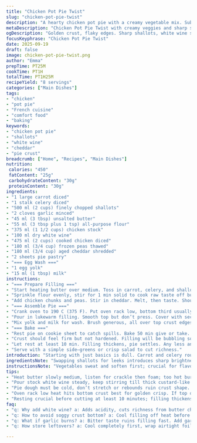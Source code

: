 ```yaml
---
title: "Chicken Pot Pie Twist"
slug: "chicken-pot-pie-twist"
description: "A hearty chicken pot pie with a creamy vegetable mix. Subtle tweaks in veggies and timing create a luscious filling. Flour slightly reduced to keep it lighter. Leeks replaced by shallots for a sharper bite. Classic double pie crust, brushed with egg wash for golden finish. Cook until bubbling through the vent—crust flaky, filling thick and savory. Ideal for those craving comfort with a hint of sharpness from fresh shallots and a splash of white wine for depth."
metaDescription: "Chicken Pot Pie Twist with creamy veggies and sharp shallots. Golden crust, bubbling filling thickened with white wine splash. French-inspired comfort fare."
ogDescription: "Golden crust, flaky edges. Sharp shallots, white wine splash. Chicken chunks, melted cheddar pockets. Rustic French-inspired pot pie with zing and texture."
focusKeyphrase: "Chicken Pot Pie Twist"
date: 2025-09-19
draft: false
image: chicken-pot-pie-twist.png
author: "Emma"
prepTime: PT25M
cookTime: PT1H
totalTime: PT1H25M
recipeYield: "8 servings"
categories: ["Main Dishes"]
tags:
- "chicken"
- "pot pie"
- "French cuisine"
- "comfort food"
- "baking"
keywords:
- "chicken pot pie"
- "shallots"
- "white wine"
- "cheddar"
- "pie crust"
breadcrumb: ["Home", "Recipes", "Main Dishes"]
nutrition: 
 calories: "450"
 fatContent: "25g"
 carbohydrateContent: "30g"
 proteinContent: "30g"
ingredients:
- "1 large carrot diced"
- "1 stalk celery diced"
- "500 ml (2 cups) finely chopped shallots"
- "2 cloves garlic minced"
- "45 ml (3 tbsp) unsalted butter"
- "55 ml (3 tbsp plus 1 tsp) all-purpose flour"
- "375 ml (1 1/2 cups) chicken stock"
- "100 ml dry white wine"
- "475 ml (2 cups) cooked chicken diced"
- "180 ml (3/4 cup) frozen peas thawed"
- "180 ml (3/4 cup) aged cheddar shredded"
- "2 sheets pie pastry"
- "=== Egg Wash ==="
- "1 egg yolk"
- "15 ml (1 tbsp) milk"
instructions:
- "=== Prepare Filling ==="
- "Start heating butter over medium. Toss in carrot, celery, and shallots. No leeks here, more bite. Let sweat till veggies soften, around 6 minutes, stirring often. Garlic goes in last minute—don’t let it burn or bitterness ruins the mix."
- "Sprinkle flour evenly, stir for 1 min solid to cook raw taste off but no browning. Pour in stock and white wine, stir constantly until mixture thickens. Watch closely—like custard. Once thick and bubbly, cut heat and lower to a simmer."
- "Add chicken chunks and peas. Stir in cheddar. Melt, then taste. Shouldn’t be bland. Add salt, pepper. More cheese if you want richer punch. Let cool off heat but not cold. Filling thickens as it rests. Right consistency is key; too watery and crust soggy, too dry and it’s crumbly."
- "=== Assemble Pie ==="
- "Crank oven to 190 C (375 F). Put oven rack low, bottom third usually best for golden bottoms. Line 23 cm (9-inch) pie dish with one pastry sheet—press gently but no stretching or rebound. Crimp because you want good seal."
- "Pour in lukewarm filling. Smooth top but don’t press. Cover with second pastry. Vent with 2–3 deliberate cuts. Seal edges by pressing with fork tines—you want a good grip so no escape of steam, no collapsing pie top."
- "Mix yolk and milk for wash. Brush generous, all over top crust edges to get that blazing-gold finish. No shiny spots means dull pie; don’t skimp here. Too much wash can drip and burn, keep on edges mostly."
- "=== Bake ==="
- "Rest pie on cookie sheet to catch spills. Bake 50 min give or take. Look for bubbling steam vent and crust turning full golden brown—edges flaky and top shiny. If top browns too quick first 20 min, loosely tent foil to prevent burning."
- "Crust should feel firm but not hardened. Filling will be bubbling so handle with care once out. Loosen edges if necessary before cutting so crust doesn’t crumble."
- "Let rest at least 10 min. Filling thickens, pie settles. Any less and risky filling runs out on first slice—you want structured slices, not soup."
- "Serve with a simple side—greens or crisp salad to cut richness."
introduction: "Starting with just basics is dull. Carrot and celery rough chopped, shallots sliced fine. Garlic minced so tiny it melts. Butter cracks and foams as it hits warm pan. That smell, soft sweet onion twisting with garlic, fills kitchen. Dust flour, whisk, wait till bubbling liquid thickens—silky sauce rhythm echoes patience. Chicken chunks bob like islands, peas pop green color. Cheese melts in pockets, little gold treasures waiting. Pie crust laid carefully; edges pinched tight by fingers, no mess. Egg wash brushes on shiny gold promises. Oven hums, waiting. The crackle as pie bakes, edges crisp, steam whispers out vent slits. Resting makes cut cleaner; slices hold, savory steam lifts. Comfort food? No. An ode to intuition and simple shifts that work."
ingredientsNote: "Swapping shallots for leeks introduces sharp brightness rather than mild sweetness, which cuts richness better. Flour slightly dialed down, less heaviness in roux, ensures not pasty but silky sauce. White wine splash adds acidity, balances butter and cheese. Butter—real, unsalted for control on salt. Frozen peas, thawed; fresh peas ideal if you got them, but frozen’s convenience beats. Two pie sheets from store fine—remember don’t stretch, cold work best. Egg wash made with yolk only creates shiny golden top; whole egg duller. Milk adds smoothness to wash. Those little details, they change crust all day. No nuts; this is pure comfort, no distractions. Fresh cracked pepper always over pre-ground for vibrant punch in filling."
instructionsNote: "Vegetables sweat and soften first; crucial for flavor release—raw veggies flatten mix. Garlic added late, prevents bitterness. Flour cooks briefly, ensuring no raw taste while stirring; skip this and grit ruins texture. Adding stock and wine creates classic velouté base; keep stirring or it clumps. Simmer barely 5 minutes to thicken; too long breaks sauce down. Cooling filling just right helps prevent soggy bottom; hot filling on dough makes pastry swampy. Vent cuts manage steam escape; crucial if you crave open top crust, no soggy top layer. Egg wash goes edge-heavy for crispness, thin layer key. 190 C steady heat develops crust without overcooking filling. Tent foil if top scorches early; watching is more art than science. Rest post-bake—slice with sharp serrated knife, edges firm not crumbly. Tips? Keep work surfaces cool while handling dough or it tears. Storing leftovers? Cool fully, wrap well; rewarm gently in oven to keep crust crisp."
tips:
- "Heat butter slowly medium, listen for crackle then foam; too hot burns garlic fast. Toss carrot celery shallots early so they sweat out sugar, soft pockets form. Garlic last minute; burns turn bitter. Flour added once veggies softened; stir constantly no browning or grit. Timing here sets sauce base texture, no lumps."
- "Pour stock white wine steady, keep stirring till thick custard-like. Watch edges bubbling; don’t walk away. Thickening signals roux done. Lower heat fast after to simmer or sauce breaks down. Adding chunks should happen once sauce stable else texture ruined. Peas last freeze thaw for color, keep pop."
- "Pie dough must be cold, don’t stretch or rebounds ruin crust shape. Press gently, crimp edges for tight seal. Vent cuts essential no soggy crust; don’t slash messy. Egg wash yolk only plus milk on edges to avoid drips burning, helps golden shine. Brush in thin layer, thicker burns fast."
- "Oven rack low heat hits bottom crust best for golden crisp. If top darkens first 20 min—tent foil loosely; avoids burning but lets steam escape. Cookie sheet catches spill prevents mess. Baking time approx 50 minutes; bubbles steam vent signal filling done. Use touch test; crust firm but not hard."
- "Resting crucial before cutting at least 10 minutes; filling thickens, slices hold shape better. Cutting before rest means runny sloppy slices. Fork loosen edges if crust sticks, use serrated knife for clean cuts. Store leftovers cool fully, wrap tight; reheat gently oven thaw crisp."
faq:
- "q: Why add white wine? a: Adds acidity, cuts richness from butter cheese. Not boozy after simmer; subtle layer flavor. Can swap with dry vermouth or apple cider vinegar splash for different punch."
- "q: How to avoid soggy crust bottom? a: Cool filling off heat before pouring; hot makes dough swampy. Vent cuts critical steam escape. Low oven rack for stronger bottom heat. Dough cold, no stretching keeps texture tight."
- "q: What if garlic burns? a: Bitter taste ruins filling fast. Add garlic last minute on gentle heat. If burnt, start over or mix fresh batch for balance. Can replace garlic amount with garlic powder if rushed."
- "q: How store leftovers? a: Cool completely first, wrap airtight foil or container. Refrigerate 2-3 days max. Reheat oven 180 C till warm for crisp crust. Avoid microwave or crust soggy."

---
```

